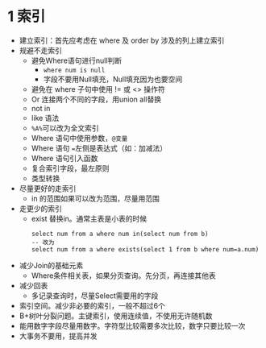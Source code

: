 # 1 索引
+ 建立索引：首先应考虑在 where 及 order by 涉及的列上建立索引
+ 规避不走索引
	+ 避免Where语句进行null判断
		+ `where num is null`
		+ 字段不要用Null填充，Null填充因为也要空间
	+ 避免在 where 子句中使用 != 或 <> 操作符
	+ Or 连接两个不同的字段，用union all替换
	+ not in
	+ like 语法
	+ `%A%`可以改为全文索引
	+ Where 语句中使用参数，`@变量`
	+ Where 语句 `=`左侧是表达式（如：加减法）
	+ Where 语句引入函数
	+ 复合索引字段，最左原则
	+ 类型转换
+ 尽量更好的走索引
	+ in 的范围如果可以改为范围，尽量用范围
+ 走更少的索引
	+ exist 替换in。通常主表是小表的时候
		```
		select num from a where num in(select num from b)
		-- 改为
		select num from a where exists(select 1 from b where num=a.num)
		```
+ 减少Join的基础元素
	+ Where条件相关表，如果分页查询。先分页，再连接其他表
+ 减少回表
	+ 多记录查询时，尽量Select需要用的字段
+ 索引空间。减少非必要的索引，一般不超过6个
+ B+树叶分裂问题。主键索引，使用连续值，不使用无许随机数
+ 能用数字字段尽量用数字。字符型比较需要多次比较，数字只要比较一次
+ 大事务不要用，提高并发
